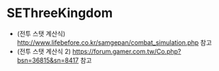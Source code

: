 # SEThreeKingdom

- (전투 스탯 계산식) http://www.lifebefore.co.kr/samgepan/combat_simulation.php 참고
- (전투 스탯 계산식 2) https://forum.gamer.com.tw/Co.php?bsn=36815&sn=8417 참고